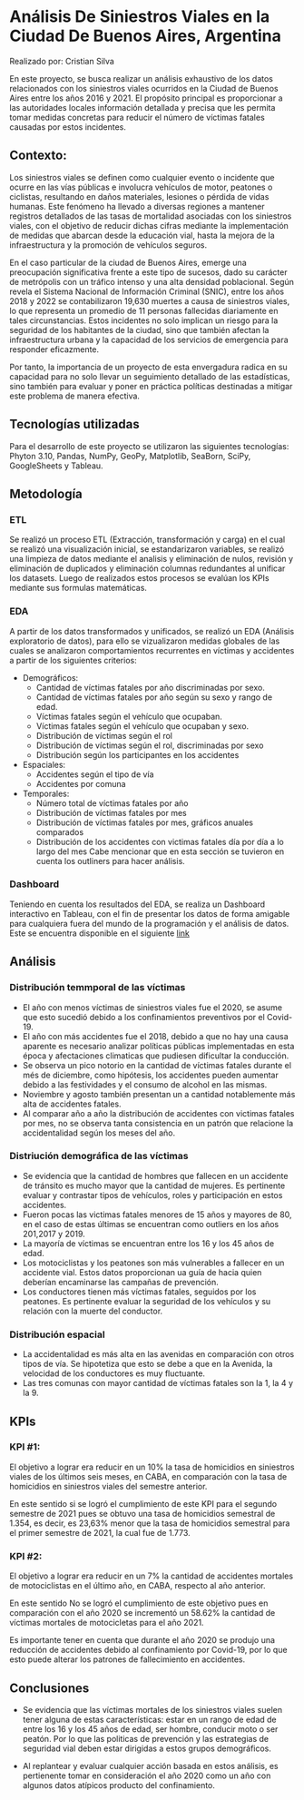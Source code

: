 # Análisis De Siniestros Viales en la Ciudad De Buenos Aires, Argentina
Realizado por: Cristian Silva

En este proyecto, se busca realizar un análisis exhaustivo de los datos relacionados con los siniestros viales ocurridos en la Ciudad de Buenos Aires entre los años 2016 y 2021. El propósito principal es proporcionar a las autoridades locales información detallada y precisa que les permita tomar medidas concretas para reducir el número de víctimas fatales causadas por estos incidentes.

## Contexto:

Los siniestros viales se definen como cualquier evento o incidente que ocurre en las vías públicas e involucra vehículos de motor, peatones o ciclistas, resultando en daños materiales, lesiones o pérdida de vidas humanas. Este fenómeno ha llevado a diversas regiones a mantener registros detallados de las tasas de mortalidad asociadas con los siniestros viales, con el objetivo de reducir dichas cifras mediante la implementación de medidas que abarcan desde la educación vial, hasta la mejora de la infraestructura y la promoción de vehículos seguros.

En el caso particular de la ciudad de Buenos Aires, emerge una preocupación significativa frente a este tipo de sucesos, dado su carácter de metrópolis con un tráfico intenso y una alta densidad poblacional. Según revela el Sistema Nacional de Información Criminal (SNIC), entre los años 2018 y 2022 se contabilizaron 19,630 muertes a causa de siniestros viales, lo que representa un promedio de 11 personas fallecidas diariamente en tales circunstancias. Estos incidentes no solo implican un riesgo para la seguridad de los habitantes de la ciudad, sino que también afectan la infraestructura urbana y la capacidad de los servicios de emergencia para responder eficazmente.

Por tanto, la importancia de un proyecto de esta envergadura radica en su capacidad para no solo llevar un seguimiento detallado de las estadísticas, sino también para evaluar y poner en práctica políticas destinadas a mitigar este problema de manera efectiva.

## Tecnologías utilizadas
Para el desarrollo de este proyecto se utilizaron las siguientes tecnologías: Phyton 3.10, Pandas, NumPy, GeoPy, Matplotlib, SeaBorn, SciPy, GoogleSheets y Tableau. 

## Metodología

### ETL

Se realizó un proceso ETL (Extracción, transformación y carga) en el cual se realizó una visualización inicial, se estandarizaron variables, se realizó una limpieza de datos mediante el analisis y eliminación de nulos, revisión y eliminación de duplicados y eliminación columnas redundantes al unificar los datasets. Luego de realizados estos procesos se evalúan los KPIs mediante sus formulas matemáticas. 

### EDA

A partir de los datos transformados y unificados, se realizó un EDA (Análisis exploratorio de datos), para ello se vizualizaron medidas globales de las cuales se analizaron comportamientos recurrentes en víctimas y accidentes a partir de los siguientes criterios:
- Demográficos:
   - Cantidad de víctimas fatales por año discriminadas por sexo.
   - Cantidad de víctimas fatales por año según su sexo y rango de edad.
   - Víctimas fatales según el vehículo que ocupaban.
   - Víctimas fatales según el vehículo que ocupaban y sexo.
   - Distribución de víctimas según el rol
   - Distribución de víctimas según el rol, discriminadas por sexo
   - Distribución según los participantes en los accidentes
- Espaciales:
   - Accidentes según el tipo de vía
   - Accidentes por comuna
- Temporales:
   - Número total de víctimas fatales por año
   - Distribución de víctimas fatales por mes
   - Distribución de víctimas fatales por mes, gráficos anuales comparados
   - Distribución de los accidentes con victimas fatales día por día a lo largo del mes
Cabe mencionar que en esta sección se tuvieron en cuenta los outliners para hacer análisis.
### Dashboard

Teniendo en cuenta los resultados del EDA, se realiza un Dashboard interactivo en Tableau, con el fin de presentar los datos de forma amigable para cualquiera fuera del mundo de la programación y el análisis de datos. 
Este se encuentra disponible en el siguiente [link](https://public.tableau.com/app/profile/cristian.leonardo.silva.barbosa/viz/PI_DA/Historia1)

## Análisis

### Distribución temmporal de las víctimas

- El año con menos víctimas de siniestros viales fue el 2020, se asume que esto sucedió debido a los confinamientos preventivos por el Covid-19. 
- El año con más accidentes fue el 2018, debido a que no hay una causa aparente es necesario analizar políticas públicas implementadas en esta época y afectaciones climaticas que pudiesen dificultar la conducción.
- Se observa un pico notorio en la cantidad de víctimas fatales durante el més de diciembre, como hipótesis, los accidentes pueden aumentar debido a las festividades y el consumo de alcohol en las mismas.
- Noviembre y agosto también presentan un a cantidad notablemente más alta de accidentes fatales.
- Al comparar año a año la distribución de accidentes con victimas fatales por mes, no se observa tanta consistencia en un patrón que relacione la accidentalidad según los meses del año.

### Distriución demográfica de las víctimas

- Se evidencia que la cantidad de hombres que fallecen en un accidente de tránsito es mucho mayor que la cantidad de mujeres. Es pertinente evaluar y contrastar tipos de vehículos, roles y participación en estos accidentes.
- Fueron pocas las victimas fatales menores de 15 años y mayores de 80, en el caso de estas últimas se encuentran como outliers en los años 201,2017 y 2019. 
- La mayoría de víctimas se encuentran entre los 16 y los 45 años de edad.
- Los motociclistas y los peatones son más vulnerables a fallecer en un accidente vial. Estos datos proporcionan ua guía de hacia quien deberían encaminarse las campañas de prevención.
- Los conductores tienen más víctimas fatales, seguidos por los peatones. Es pertinente evaluar la seguridad de los vehículos y su relación con la muerte del conductor.

### Distribución espacial

- La accidentalidad es más alta en las avenidas en comparación con otros tipos de vía. Se hipotetiza que esto se debe a que en la Avenida, la velocidad de los conductores es muy fluctuante. 
- Las tres comunas con mayor cantidad de víctimas fatales son la 1, la 4 y la 9.

## KPIs

### KPI #1:

El objetivo a lograr era reducir en un 10% la tasa de homicidios en siniestros viales de los últimos seis meses, en CABA, en comparación con la tasa de homicidios en siniestros viales del semestre anterior.

En este sentido si se logró el cumplimiento de este KPI para el segundo semestre de 2021 pues se obtuvo una tasa de homicidios semestral de 1.354, es decir, es 23,63% menor que la tasa de homicidios semestral para el primer semestre de 2021, la cual fue de 1.773.

### KPI #2:

El objetivo a lograr era reducir en un 7% la cantidad de accidentes mortales de motociclistas en el último año, en CABA, respecto al año anterior.

En este sentido No se logró el cumplimiento de este objetivo pues en comparación con el año 2020 se incrementó un 58.62% la cantidad de víctimas mortales de motocicletas para el año 2021. 

Es importante tener en cuenta que durante el año 2020 se produjo una reducción de accidentes debido al confinamiento por Covid-19, por lo que esto puede alterar los patrones de fallecimiento en accidentes.

## Conclusiones

- Se evidencia que las víctimas mortales de los siniestros viales suelen tener alguna de estas características: estar en un rango de edad de entre los 16 y los 45 años de edad, ser hombre, conducir moto o ser peatón. Por lo que las politicas de prevención y las estrategias de seguridad vial deben estar dirigidas a estos grupos demográficos.

- Al replantear y evaluar cualquier acción basada en estos análisis, es pertienente tomar en consideración el año 2020 como un año con algunos datos atípicos producto del confinamiento.




